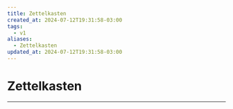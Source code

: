 ```yaml
---
title: Zettelkasten
created_at: 2024-07-12T19:31:58-03:00
tags:
  - v1
aliases:
  - Zettelkasten
updated_at: 2024-07-12T19:31:58-03:00
---
```

# Zettelkasten
---

